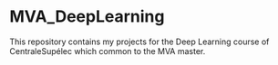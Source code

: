 # MVA_DeepLearning
This repository contains my projects for the Deep Learning course of CentraleSupélec which common to the MVA master.
